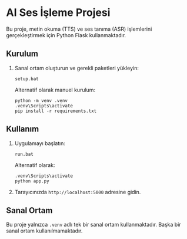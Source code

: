# AI Ses İşleme Projesi

Bu proje, metin okuma (TTS) ve ses tanıma (ASR) işlemlerini gerçekleştirmek için Python Flask kullanmaktadır.

## Kurulum

1. Sanal ortam oluşturun ve gerekli paketleri yükleyin:
   ```
   setup.bat
   ```

   Alternatif olarak manuel kurulum:
   ```
   python -m venv .venv
   .venv\Scripts\activate
   pip install -r requirements.txt
   ```

## Kullanım

1. Uygulamayı başlatın:
   ```
   run.bat
   ```

   Alternatif olarak:
   ```
   .venv\Scripts\activate
   python app.py
   ```

2. Tarayıcınızda `http://localhost:5000` adresine gidin.

## Sanal Ortam

Bu proje yalnızca `.venv` adlı tek bir sanal ortam kullanmaktadır. Başka bir sanal ortam kullanılmamaktadır.